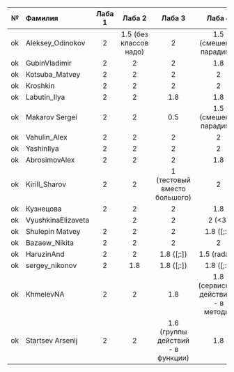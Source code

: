 <div id="header" align="center">
  <div id="main">
  </div>
  
| **№**	| **Фамилия**  	| **Лаба 1** 	| **Лаба 2** 	| **Лаба 3** 	| **Лаба 4** 	|
|------:	|:--------------|:----------:	|:----------:	|:----------:	|:----------:	|
|     ok  	|  Aleksey_Odinokov   |      2     	|        1.5 (без классов надо)   	|      2      	|      1.5 (смешение парадигм)      	|  
|    ok 	|  GubinVladimir  	| 2 | 2 |       2    	|       1.8     	| 1 | 
|    ok 	|  Kotsuba_Matvey  	| 2 | 2 |          2  	|        2    	|
|  ok 	|  Kroshkin	| 2 |          2  	|       2 	|      2     	|   
|   ok 	| Labutin_Ilya | 2 |        2   	|       1.8     	|         1.8   	|
|   ok 	| Makarov Sergei |      2    	|      2      	|       0.5     	|        1.5 (смешение парадигм)    	|
|  ok 	| Vahulin_Alex |     2      	|        2   	|          2	|         2 	|
|  ok 	| YashinIlya | 2| 2 |        2    	|     2       	|
|   ok 	|  AbrosimovAlex |      2     	|        2   	|    2      	|       1.8     	|
|   ok | Kirill_Sharov  |      2    	|       2    	|     1 (тестовый вместо большого)      	|       2     	|
|  ok  |  Кузнецова |       2    	|       2    	|     2      	|       1.8     	|
|   ok | VyushkinaElizaveta |          	|      2    	|    2      	|       2 (<3)     	|
|   ok | Shulepin Matvey  |       2    	|        2    	|     2       	|       1.8 ([;:])     	|
|  ok  | Bazaew_Nikita |       2    	|        2   	|     2      	|       2     	|
|   ok | HaruzinAnd  |       2    	|       2    	|     1.8   ([;:])     	|      1.5 (radar?)    	|
|   ok | sergey_nikonov  |       2   	|       1.8    	|     1.8   ([;:])     	|      1.8 ([;:])    	|
|   ok | KhmelevNA  |       2    	|       2    	|     1.8    	|      1.8 (сервисные действия -- в методы)    	|
|   ok | Startsev Arsenij  |       2    	|       2    	|     1.6 (группы действий - в функции)  	|      1.8	|
</div>
